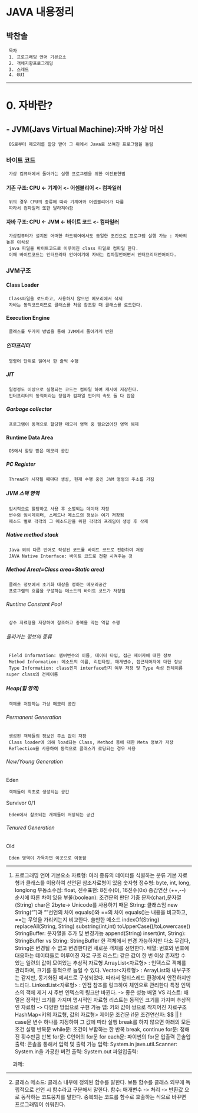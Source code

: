 JAVA 내용정리
=============
박찬솔
-------------

     목차
     1. 프로그래밍 언어 기본요소
     2. 객체지향프로그래밍
     3. 스레드
     4. GUI

* * *
# 0. 자바란?
## - JVM(Javs Virtual Machine):자바 가상 머신
     OS로부터 메모리를 할당 받아 그 위에서 Java로 쓰여진 프로그램을 돌림
### 바이트 코드
     가상 컴퓨터에서 돌아가는 실행 프로그램을 위한 이진표현법
#### 기존 구조: CPU <- 기계어 <- 어셈블리어 <- 컴파일러
     위의 경우 CPU의 종류에 따라 기계어와 어셉블리어가 다름
     따라서 컴파일러 또한 달라져야함
#### 자바 구조: CPU <- JVM <- 바이트 코드 <- 컴파일러
     가상컴퓨터가 설치된 어떠한 하드웨어에서도 동일한 조건으로 프로그램 실행 가능 : 자바의 높은 이식성
     java 파일을 바이트코드로 이루어진 class 파일로 컴파일 한다.
     이때 바이트코드는 인터프리터 언어이기에 자바는 컴파일언어면서 인터프리터언어이다.
    
### JVM구조
#### Class Loader
     Class파일을 로드하고, 사용하지 않으면 메모리에서 삭제
     자바는 동적코드이므로 클래스를 처음 참조할 때 클래스를 로드한다.
#### Execution Engine
     클래스를 두가지 방법을 통해 JVM에서 돌아가게 변환
##### 인터프리터
     명령어 단위로 읽어서 한 줄씩 수행
##### JIT
     일정정도 이상으로 실행되는 코드는 컴파일 하여 캐시에 저장한다.
     인터프리터의 동적이라는 장점과 컴파일 언어의 속도 둘 다 잡음
##### Garbage collector
     프로그램이 동적으로 할당한 메모리 영역 중 필요없어진 영역 해제
#### Runtime Data Area
     OS에서 할당 받은 메모리 공간
##### PC Register
     Thread가 시작될 때마다 생성, 현재 수행 중인 JVM 명령의 주소를 가짐
##### JVM 스택 영역
     임시적으로 할당하고 사용 후 소멸되는 데이터 저장
     변수와 임시데이터, 스레드나 메소드의 정보는 여기 저장됨
     메소드 별로 각각의 그 메소드만을 위한 각각의 프레임이 생성 후 삭제
##### Native method stack
     Java 외의 다른 언어로 작성된 코드를 바이트 코드로 전환하여 저장
     JAVA Native Interface: 바이트 코드로 전환 시켜주는 것
##### Method Area(=Class area=Static area)
     클래스 정보에서 초기화 대상을 정하는 메모리공간
     프로그램의 흐름을 구성하는 메소드의 바이트 코드가 저장됨
###### Runtime Constant Pool
     상수 자료형을 저장하여 참조하고 중복을 막는 역할 수행
###### 올라가는 정보의 종류
     Field Information: 멤버변수의 이름, 데이터 타입, 접근 제어자에 대한 정보
     Method Information: 메소드의 이름, 리턴타입, 매개변수, 접근제어자에 대한 정보
     Type Information: class인지 interface인지 여부 저장 및 Type 속성 전체이름 super class의 전체이름
##### Heap(힙 영역)
     객체를 저장하는 가상 메모리 공간
###### Permanent Generation
     생성된 객체들의 정보인 주소 값이 저장
     Class loader에 의해 load되는 Class, Method 등에 대한 Meta 정보가 저장
     Reflection을 사용하여 동적으로 클래스가 로딩되는 경우 사용
###### New/Young Generation
Eden

     객체들이 최초로 생성되는 공간
Survivor 0/1

     Eden에서 참조되는 개체들이 저장되는 공간
###### Tenured Generation
Old

     Eden 영역이 가득차면 이곳으로 이동함
    
* * *
1. 프로그래밍 언어 기본요소
자료형: 여러 종류의 데이터를 식별하는 분류
  기본 자료형과 클래스를 이용하여 선언된 참조자료형이 있음
    숫자형
      정수형: byte, int, long, longlong
      부동소수점: float, 
      진수표현: 8진수(0), 16진수(0x)
      증감연산 (++,--) 순서에 따른 차이 있음
부울(boolean): 조건문의 판단 기중
  문자(char),문자열(String)
    char은 2byte-> Unicode를 사용하기 때문
    String: 클래스임
      new String(“”)과 “”선언의 차이
      equals()와 ==의 차이
      equals()는 내용을 비교하고, ==는 무엇을 가리키는지 비교한다.
      쓸만한 메소드 
indexOf(String)
        replaceAll(String, String)
        substring(int,int)
        toUpperCase()/toLowercase()
    StringBuffer: 문자열을 추가 및 변경가능
      append(String)
      insert(int, String):
      StringBuffer vs String: StringBuffer 한 객체에서 변경 가능하지만 다소 무겁다,
        String은 변경될 수 없고 변경한다면 새로운 객체를 선언한다.
배열: 번호와 번호에 대응하는 데이터들로 이루어진 자료 구조
리스트: 같은 값이 한 번 이상 존재할 수 있는 일련의 값이 모여있는 추상적 자료형
    ArrayList<자료형> : 인덱스로 객체를 관리하며, 크기를 동적으로 늘일 수 있다.
Vector<자료형> : ArrayList와 내부구조는 같지만, 동기화된 메서드로 구성되었다.
  따라서 멀티스레드 환경에서 안전하지만 느리다.
LinkedList<자료형> : 인접 참조를 링크하여 체인으로 관리한다
  특정 인덱스의 객체 제거 시 주변 인덱스의 링크만 바뀐다. -> 좋은 성능
배열 VS 리스트: 배열은 정적인 크기를 가지며 명시적인 자료형
  리스트는 동적인 크기를 가지며 추상적인 자료형 -> 다양한 방법으로 구현 가능
  맵: 키와 값이 쌍으로 짝지어진 자료구조
    HashMap<키의 자료형, 값의 자료형>
제어문
  조건문
    if문
조건연산자: $$ || !
    case문
변수 하나를 지정하여 그 값에 따라 실행
break를 하지 않으면 아래의 모든 조건 실행
  반복문
    while문: 조건이 부합하는 한 반복
      break, continue
    for문: 정해진 횟수만큼 반복
      for문: C언어의 for문
      for each문: 파이썬의 for문
입출력
  콘솔입출력: 콘솔을 통해서 입력 및 출력 가능
    입력: System.in
      jave.util.Scanner: System.in을 가공한 버전
    출력: System.out
  파일입출력:

 
과제:
 
 
 
 
 
* * * 
2. 클래스
메소드: 클래스 내부에 정의된 함수를 말한다.
  보통 함수를 클래스 외부에 독립적으로 선언 시 함수라고 구분해서 말한다.
  함수: 매개변수 -> 처리 -> 반환값 으로 동작하는 코드뭉치를 말한다.
    중복되는 코드를 함수로 호출하는 식으로 바꾸면 프로그래밍이 쉬워진다.


